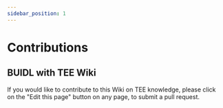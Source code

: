 ```yaml
---
sidebar_position: 1
---
```


# Contributions

## BUIDL with TEE Wiki

If you would like to contribute to this Wiki on TEE knowledge, please click on the "Edit this page" button on any page, to submit a pull request.
